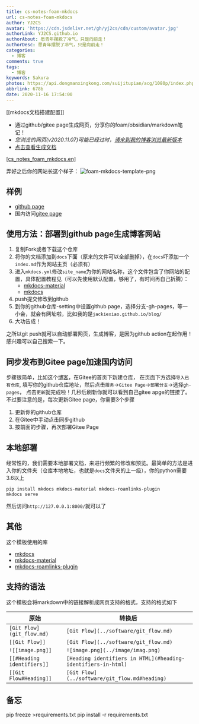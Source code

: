 ```yaml
---
title: cs-notes-foam-mkdocs
url: cs-notes-foam-mkdocs
author: YJ2CS
avatar: 'https://cdn.jsdelivr.net/gh/yj2cs/cdn/custom/avatar.jpg'
authorLink: YJ2CS.github.io
authorAbout: 愿青年摆脱了冷气，只是向前走！
authorDesc: 愿青年摆脱了冷气，只是向前走！
categories:
  - 博客
comments: true
tags:
  - 博客
keywords: Sakura
photos: https://api.dongmanxingkong.com/suijitupian/acg/1080p/index.php?abbrlink=678b
abbrlink: 678b
date: 2020-11-16 17:54:00
---
```

[[mkdocs文档搭建配置]]
- 通过github/gitee page生成网页，分享你的foam/obsidian/markdown笔记！
- *您浏览的网页(v2020.11.07)可能已经过时，[请来到我的博客浏览最新版本](http://47.95.207.150/abort/readme_73.html)*
- [点击查看生成文档](https://YJ2CS.github.io/la-blog)

[[cs_notes_foam_mkdocs.en]](https://github.com/Jackiexiao/foam-mkdocs-template/blob/master/README.md)

弄好之后你的网站长这个样子：
![foam-mkdocs-template-png](_imgs/demo_mkdocs.png)

## 样例

- [github page](https://jackiexiao.github.io/foam-mkdocs-template/)
- 国内访问[gitee page](https://jackiegeek.gitee.io/foam-mkdocs-template/)

## 使用方法：部署到github page生成博客网站

1. 复制Fork或者下载这个仓库
2. 将你的文档添加到`docs`下面（原来的文件可以全部删掉），在`docs`吓添加一个`index.md`作为网站主页（必须有）
3. 进入`mkdocs.yml`修改`site_name`为你的网站名称，这个文件包含了你网站的配置，具体配置教程见（可以先使用默认配置，够用了，有时间再自己折腾）：
   - [mkdocs-material](https://squidfunk.github.io/mkdocs-material/)
   - [mkdocs](https://www.mkdocs.org/user-guide/configuration/)
4. push提交修改到github
5. 到你的github仓库-setting中设置github page，选择分支-gh-pages，等一小会，就会有网址啦，比如我的是`jackiexiao.github.io/blog/`
6. 大功告成！

之所以git push就可以自动部署网页，生成博客，是因为github action在起作用！感兴趣可以自己搜索一下。

## 同步发布到Gitee page加速国内访问

步骤很简单，比如这个[博客](https://jackiegeek.gitee.io/blog/)，在Gitee的首页下新建仓库，
在页面下方选择`导入已有仓库`, 填写你的github仓库地址，然后点击`服务`->`Gitee Page`->`部署分支`->选择`gh-pages`，
点击`更新`就完成啦！几秒后刷新你就可以看到自己gitee apge的链接了。不过要注意的是，每次更新Gitee page，你需要3个步骤

1. 更新你的github仓库
2. 在Gitee中手动点击同步github
3. 按前面的步骤，再次部署Gitee Page

## 本地部署

经常性的，我们需要本地部署文档，来进行频繁的修改和预览。最简单的方法是进入你的文件夹（仓库本地地址，也就是`docs`文件夹的上一级），你的python需要3.6以上

```shell
pip install mkdocs mkdocs-material mkdocs-roamlinks-plugin
mkdocs serve
```

然后访问`http://127.0.0.1:8000/`就可以了

## 其他

这个模板使用的库

- [mkdocs](https://www.mkdocs.org/user-guide/configuration/)
- [mkdocs-material](https://squidfunk.github.io/mkdocs-material/)
- [mkdocs-roamlinks-plugin](https://github.com/Jackiexiao/mkdocs-roamlinks-plugin)

## 支持的语法

这个模板会将markdown中的链接解析成网页支持的格式，支持的格式如下

| 原始                  | 转换后                             |
| ----------------------- | ----------------------------------- |
| `[Git Flow](git_flow.md)` | `[Git Flow](../software/git_flow.md)` |
| `[[Git Flow]]`            | `[Git Flow](../software/git_flow.md)` |
| `![[image.png]]`           | `![image.png](../image/imag.png)`      |
| `[[#Heading identifiers]]` | `[Heading identifiers in HTML](#heading-identifiers-in-html)`
| `[[Git Flow#Heading]]` | `[Git Flow](../software/git_flow.md#heading)` |

## 备忘

pip freeze >requirements.txt
pip install -r requirements.txt

[//begin]: # "Autogenerated link references for markdown compatibility"
[readmeen]: README.en "Foam-mkdocs-template"
[//end]: # "Autogenerated link references"
